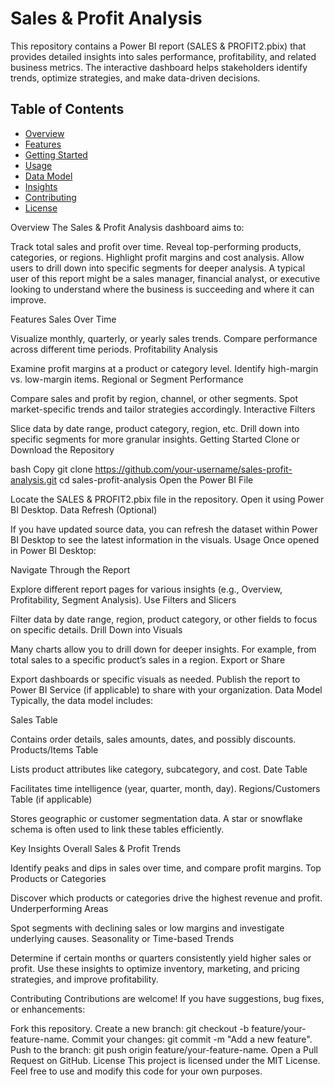 # Sales & Profit Analysis
This repository contains a Power BI report (SALES & PROFIT2.pbix) that provides detailed insights into sales performance, profitability, and related business metrics. The interactive dashboard helps stakeholders identify trends, optimize strategies, and make data-driven decisions.

## Table of Contents
- [Overview](#overview)
- [Features](#features)
- [Getting Started](#getting-started)
- [Usage](#usage)
- [Data Model](#data-model)
- [Insights](#insights)
- [Contributing](#contributing)
- [License](#license)


Overview
The Sales & Profit Analysis dashboard aims to:

Track total sales and profit over time.
Reveal top-performing products, categories, or regions.
Highlight profit margins and cost analysis.
Allow users to drill down into specific segments for deeper analysis.
A typical user of this report might be a sales manager, financial analyst, or executive looking to understand where the business is succeeding and where it can improve.

Features
Sales Over Time

Visualize monthly, quarterly, or yearly sales trends.
Compare performance across different time periods.
Profitability Analysis

Examine profit margins at a product or category level.
Identify high-margin vs. low-margin items.
Regional or Segment Performance

Compare sales and profit by region, channel, or other segments.
Spot market-specific trends and tailor strategies accordingly.
Interactive Filters

Slice data by date range, product category, region, etc.
Drill down into specific segments for more granular insights.
Getting Started
Clone or Download the Repository

bash
Copy
git clone https://github.com/your-username/sales-profit-analysis.git
cd sales-profit-analysis
Open the Power BI File

Locate the SALES & PROFIT2.pbix file in the repository.
Open it using Power BI Desktop.
Data Refresh (Optional)

If you have updated source data, you can refresh the dataset within Power BI Desktop to see the latest information in the visuals.
Usage
Once opened in Power BI Desktop:

Navigate Through the Report

Explore different report pages for various insights (e.g., Overview, Profitability, Segment Analysis).
Use Filters and Slicers

Filter data by date range, region, product category, or other fields to focus on specific details.
Drill Down into Visuals

Many charts allow you to drill down for deeper insights. For example, from total sales to a specific product’s sales in a region.
Export or Share

Export dashboards or specific visuals as needed.
Publish the report to Power BI Service (if applicable) to share with your organization.
Data Model
Typically, the data model includes:

Sales Table

Contains order details, sales amounts, dates, and possibly discounts.
Products/Items Table

Lists product attributes like category, subcategory, and cost.
Date Table

Facilitates time intelligence (year, quarter, month, day).
Regions/Customers Table (if applicable)

Stores geographic or customer segmentation data.
A star or snowflake schema is often used to link these tables efficiently.

Key Insights
Overall Sales & Profit Trends

Identify peaks and dips in sales over time, and compare profit margins.
Top Products or Categories

Discover which products or categories drive the highest revenue and profit.
Underperforming Areas

Spot segments with declining sales or low margins and investigate underlying causes.
Seasonality or Time-based Trends

Determine if certain months or quarters consistently yield higher sales or profit.
Use these insights to optimize inventory, marketing, and pricing strategies, and improve profitability.

Contributing
Contributions are welcome! If you have suggestions, bug fixes, or enhancements:

Fork this repository.
Create a new branch: git checkout -b feature/your-feature-name.
Commit your changes: git commit -m "Add a new feature".
Push to the branch: git push origin feature/your-feature-name.
Open a Pull Request on GitHub.
License
This project is licensed under the MIT License. Feel free to use and modify this code for your own purposes.

